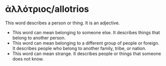 # ἀλλότριος/allotrios

This word describes a person or thing. It is an adjective.

* This word can mean belonging to someone else. It describes things that belong to another person.
* This word can mean belonging to a different group of people or foreign. It describes people who belong to another family, tribe, or nation.
* This word can mean strange. It describes people or things that someone does not know.

